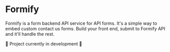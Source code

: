 # Formify

Formify is a form backend API service for API forms. It's a simple way to embed custom contact us forms. Build your front end, submit to Formify API and it'll handle the rest.

🚧 Project currently in development 🚧
